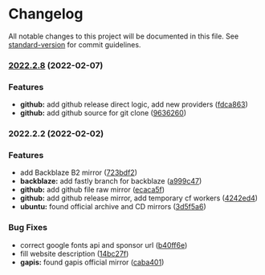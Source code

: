 # Changelog

All notable changes to this project will be documented in this file. See [standard-version](https://github.com/conventional-changelog/standard-version) for commit guidelines.

### [2022.2.8](https://github.com/initdc/mirr-docsify/compare/v2022.2.2...v2022.2.8) (2022-02-07)

### Features

- **github:** add github release direct logic, add new providers ([fdca863](https://github.com/initdc/mirr-docsify/commit/fdca8639b47122ba6d34439c1ff5194b14ebf648))
- **github:** add github source for git clone ([9636260](https://github.com/initdc/mirr-docsify/commit/9636260aed2e95b045bdeb50ac82ab9c07b478b3))

### 2022.2.2 (2022-02-02)

### Features

- add Backblaze B2 mirror ([723bdf2](https://github.com/initdc/mirr-docsify/commit/723bdf268919b1b213427ee856717dc5889a8dc0))
- **backblaze:** add fastly branch for backblaze ([a999c47](https://github.com/initdc/mirr-docsify/commit/a999c470442672e4ffbc828f6a88ee0159e5c785))
- **github:** add github file raw mirror ([ecaca5f](https://github.com/initdc/mirr-docsify/commit/ecaca5f3f57db026b029fb2c814ba6a74d6302bc))
- **github:** add github release mirror, add temporary cf workers ([4242ed4](https://github.com/initdc/mirr-docsify/commit/4242ed4609b3f2ae1fa8d8b4ebe4df9f7c97cf03))
- **ubuntu:** found official archive and CD mirrors ([3d5f5a6](https://github.com/initdc/mirr-docsify/commit/3d5f5a6905621201a9cfe2112d19b5563cf28172))

### Bug Fixes

- correct google fonts api and sponsor url ([b40ff6e](https://github.com/initdc/mirr-docsify/commit/b40ff6e0a568a518354215e26e08ec083fa053fd))
- fill website description ([14bc27f](https://github.com/initdc/mirr-docsify/commit/14bc27fff5282adf24920f423f4ef5a667333972))
- **gapis:** found gapis official mirror ([caba401](https://github.com/initdc/mirr-docsify/commit/caba4013d3f3f16a3575119c926675c0cbe0b4d7))
